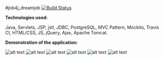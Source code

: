 #job4j_dreamjob
[![Build Status](https://www.travis-ci.com/SavvaMey/job4j_dreamjob.svg?branch=master)](https://www.travis-ci.com/SavvaMey/job4j_dreamjob)

**Technologies used:**

Java, Servlets, JSP, jstl, JDBC, PostgreSQL, MVC Pattern, Mockito, Travis CI, HTML/CSS, JS,
jQuery, Ajax, Apache Tomcat.

**Demonstration of the application:**

![alt text](https://prnt.sc/10crk2m)
![alt text](https://prnt.sc/10crkul)
![alt text](https://prnt.sc/10crmki)
![alt text](https://prnt.sc/10crmrg)
![alt text](https://prnt.sc/10crmrg)
![alt text](https://prnt.sc/10crn1g)

